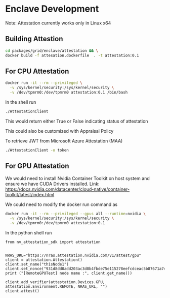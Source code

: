 # Enclave Development

Note: Attestation currently works only in Linux x64

## Building Attestion

```sh
cd packages/grid/enclave/attestation && \
docker build -f attesation.dockerfile  . -t attestation:0.1
```

## For CPU Attestation

```sh
docker run -it --rm --privileged \
  -v /sys/kernel/security:/sys/kernel/security \
  -v /dev/tpmrm0:/dev/tpmrm0 attestation:0.1 /bin/bash
```

In the shell run

```sh
./AttestationClient
```

This would return either True or False indicating status of attestation

This could also be customized with Appraisal Policy

To retrieve JWT from Microsoft Azure Attestation (MAA)

```sh
./AttestationClient -o token
```

## For GPU Attestation

We would need to install Nvidia Container Toolkit on host system and ensure we have CUDA Drivers installed.
Link: https://docs.nvidia.com/datacenter/cloud-native/container-toolkit/latest/index.html

We could need to modify the docker run command as

```sh
docker run -it --rm --privileged --gpus all --runtime=nvidia \
  -v /sys/kernel/security:/sys/kernel/security \
  -v /dev/tpmrm0:/dev/tpmrm0 attestation:0.1
```

In the python shell run

```python3
from nv_attestation_sdk import attestation


NRAS_URL="https://nras.attestation.nvidia.com/v1/attest/gpu"
client = attestation.Attestation()
client.set_name("thisNode1")
client.set_nonce("931d8dd0add203ac3d8b4fbde75e115278eefcdceac5b87671a748f32364dfcb")
print ("[RemoteGPUTest] node name :", client.get_name())

client.add_verifier(attestation.Devices.GPU, attestation.Environment.REMOTE, NRAS_URL, "")
client.attest()
```
